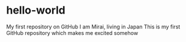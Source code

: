 # hello-world
My first repository on GitHub
I am Mirai, living in Japan
This is my first GitHub repository which makes me excited somehow
